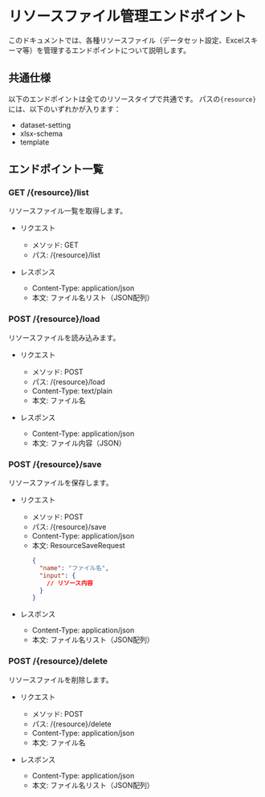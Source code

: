 # リソースファイル管理エンドポイント

このドキュメントでは、各種リソースファイル（データセット設定、Excelスキーマ等）を管理するエンドポイントについて説明します。

## 共通仕様

以下のエンドポイントは全てのリソースタイプで共通です。
パスの`{resource}`には、以下のいずれかが入ります：
- dataset-setting
- xlsx-schema
- template

## エンドポイント一覧

### GET /{resource}/list

リソースファイル一覧を取得します。

- リクエスト
  - メソッド: GET
  - パス: /{resource}/list

- レスポンス
  - Content-Type: application/json
  - 本文: ファイル名リスト（JSON配列）

### POST /{resource}/load

リソースファイルを読み込みます。

- リクエスト
  - メソッド: POST
  - パス: /{resource}/load
  - Content-Type: text/plain
  - 本文: ファイル名

- レスポンス
  - Content-Type: application/json
  - 本文: ファイル内容（JSON）

### POST /{resource}/save

リソースファイルを保存します。

- リクエスト
  - メソッド: POST
  - パス: /{resource}/save
  - Content-Type: application/json
  - 本文: ResourceSaveRequest
    ```json
    {
      "name": "ファイル名",
      "input": {
        // リソース内容
      }
    }
    ```

- レスポンス
  - Content-Type: application/json
  - 本文: ファイル名リスト（JSON配列）

### POST /{resource}/delete

リソースファイルを削除します。

- リクエスト
  - メソッド: POST
  - パス: /{resource}/delete
  - Content-Type: application/json
  - 本文: ファイル名

- レスポンス
  - Content-Type: application/json
  - 本文: ファイル名リスト（JSON配列）